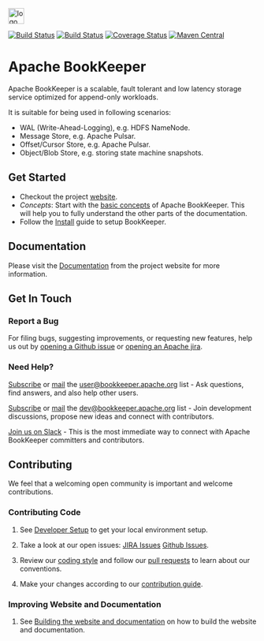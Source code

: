 <img src="https://pbs.twimg.com/profile_images/545716709311520769/piLLa1iC_400x400.png" alt="logo" style="width: 32px;"/>

[![Build Status](https://travis-ci.org/apache/bookkeeper.svg?branch=master)](https://travis-ci.org/apache/bookkeeper)
[![Build Status](https://builds.apache.org/buildStatus/icon?job=bookkeeper-master)](https://builds.apache.org/job/bookkeeper-master/)
[![Coverage Status](https://coveralls.io/repos/github/apache/bookkeeper/badge.svg?branch=master)](https://coveralls.io/github/apache/bookkeeper?branch=master)
[![Maven Central](https://maven-badges.herokuapp.com/maven-central/org.apache.bookkeeper/bookkeeper/badge.svg)](https://maven-badges.herokuapp.com/maven-central/org.apache.bookkeeper/bookkeeper)


# Apache BookKeeper

Apache BookKeeper is a scalable, fault tolerant and low latency storage service optimized for append-only workloads.

It is suitable for being used in following scenarios:

- WAL (Write-Ahead-Logging), e.g. HDFS NameNode.
- Message Store, e.g. Apache Pulsar.
- Offset/Cursor Store, e.g. Apache Pulsar.
- Object/Blob Store, e.g. storing state machine snapshots.

## Get Started

* Checkout the project [website](https://bookkeeper.apache.org/).
* *Concepts*: Start with the [basic concepts](https://bookkeeper.apache.org/docs/latest/getting-started/concepts/) of Apache BookKeeper.
  This will help you to fully understand the other parts of the documentation.
* Follow the [Install](https://bookkeeper.apache.org/docs/latest/getting-started/installation/) guide to setup BookKeeper.

## Documentation

Please visit the [Documentation](https://bookkeeper.apache.org/docs/latest/overview/overview/) from the project website for more information.

## Get In Touch

### Report a Bug

For filing bugs, suggesting improvements, or requesting new features, help us out by [opening a Github issue](https://github.com/apache/bookkeeper/issues) or [opening an Apache jira](https://issues.apache.org/jira/browse/BOOKKEEPER).

### Need Help?

[Subscribe](mailto:user-subscribe@bookkeeper.apache.org) or [mail](mailto:user@bookkeeper.apache.org) the [user@bookkeeper.apache.org](mailto:user@bookkeeper.apache.org) list - Ask questions, find answers, and also help other users.

[Subscribe](mailto:dev-subscribe@bookkeeper.apache.org) or [mail](mailto:dev@bookkeeper.apache.org) the [dev@bookkeeper.apache.org](mailto:dev@bookkeeper.apache.org) list - Join development discussions, propose new ideas and connect with contributors.

[Join us on Slack](https://apachebookkeeper.herokuapp.com/) - This is the most immediate way to connect with Apache BookKeeper committers and contributors.

## Contributing

We feel that a welcoming open community is important and welcome contributions.

### Contributing Code

1. See [Developer Setup](https://cwiki.apache.org/confluence/display/BOOKKEEPER/Developer+Setup) to get your local environment setup.

2. Take a look at our open issues: [JIRA Issues](https://issues.apache.org/jira/browse/BOOKKEEPER) [Github Issues](https://github.com/apache/bookkeeper/issues).

3. Review our [coding style](https://cwiki.apache.org/confluence/display/BOOKKEEPER/Coding+Guide) and follow our [pull requests](https://github.com/apache/bookkeeper/pulls) to learn about our conventions.

4. Make your changes according to our [contribution guide](https://cwiki.apache.org/confluence/display/BOOKKEEPER/Contributing+to+BookKeeper).

### Improving Website and Documentation

1. See [Building the website and documentation](https://cwiki.apache.org/confluence/display/BOOKKEEPER/Building+the+website+and+documentation) on how to build the website and documentation.

